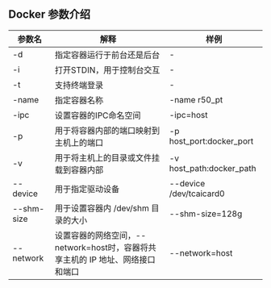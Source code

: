 ## Docker 参数介绍

参数名 | 解释 | 样例
-----------------|-----------------|-----------------
-d |指定容器运行于前台还是后台|-|
-i | 打开STDIN，用于控制台交互|-|
-t | 支持终端登录|-|
-name | 指定容器名称 | -name r50_pt |
-ipc |设置容器的IPC命名空间| -ipc=host |
-p |用于将容器内部的端口映射到主机上的端口| -p host_port:docker_port
-v| 用于将主机上的目录或文件挂载到容器内部 | -v host_path:docker_path
--device | 用于指定驱动设备 | --device /dev/tcaicard0
--shm-size | 用于设置容器内 /dev/shm 目录的大小 | --shm-size=128g
--network | 设置容器的网络空间，--network=host时，容器将共享主机的 IP 地址、网络接口和端口 | --network=host